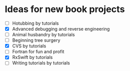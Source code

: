 # Ideas for new book projects

- [ ] Hotubbing by tutorials
- [x] Advanced debugging and reverse engineering
- [ ] Animal husbandry by tutorials
- [ ] Beginning tree surgery
- [X] CVS by tutorials
- [ ] Fortran for fun and profit
- [x] RxSwift by tutorials
- [ ] Writing tutorials by tutorials
